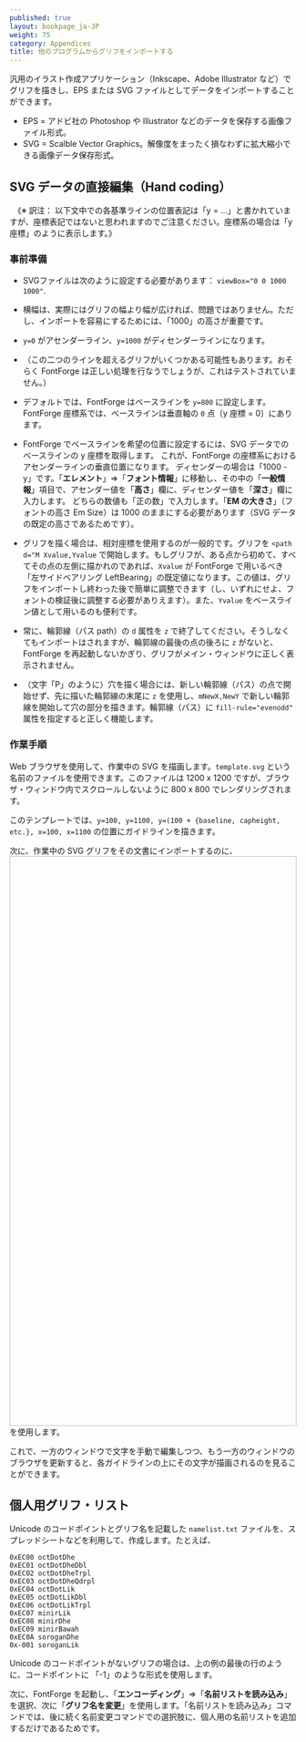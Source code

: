 ```yaml
---
published: true
layout: bookpage_ja-JP
weight: 75
category: Appendices
title: 他のプログラムからグリフをインポートする
---
```


汎用のイラスト作成アプリケーション（Inkscape、Adobe Illustrator など）でグリフを描きし、EPS または SVG ファイルとしてデータをインポートすることができます。

+ EPS = アドビ社の Photoshop や Illustrator などのデータを保存する画像ファイル形式。
+ SVG = Scalble Vector Graphics。解像度をまったく損なわずに拡大縮小できる画像データ保存形式。

## SVG データの直接編集（Hand coding）

<div class="note"><p>　《※ 訳注： 以下文中での各基準ラインの位置表記は「y = ...」と書かれていますが、座標表記ではないと思われますのでご注意ください。座標系の場合は「y座標」のように表示します。》</p></div>

### 事前準備

+ SVGファイルは次のように設定する必要があります：  `viewBox="0 0 1000 1000"`.

+ 横幅は、実際にはグリフの幅より幅が広ければ、問題ではありません。ただし、インポートを容易にするためには、「1000」の高さが重要です。

+ `y=0` がアセンダーライン、`y=1000` がディセンダーラインになります。

+ （この二つのラインを超えるグリフがいくつかある可能性もあります。おそらく FontForge は正しい処理を行なうでしょうが、これはテストされていません。）

+ デフォルトでは、FontForge はベースラインを `y=800` に設定します。 FontForge 座標系では、ベースラインは垂直軸の `0` 点〔y 座標 = 0〕にあります。

+ FontForge でベースラインを希望の位置に設定するには、SVG データでのベースラインの y 座標を取得します。
これが、FontForge の座標系におけるアセンダーラインの垂直位置になります。 ディセンダーの場合は「1000 - y」です。「**エレメント**」⇒「**フォント情報**」に移動し、その中の「**一般情報**」項目で、アセンダー値を「**高さ**」欄に、ディセンダー値を「**深さ**」欄に入力します。 どちらの数値も「正の数」で入力します。「**EM の大きさ**」（フォントの高さ Em Size）は 1000 のままにする必要があります（SVG データの既定の高さであるためです）。

+ グリフを描く場合は、相対座標を使用するのが一般的です。グリフを `<path d="M Xvalue,Yvalue` で開始します。もしグリフが、ある点から初めて、すべてその点の左側に描かれのであれば、`Xvalue` が FontForge で用いるべき「左サイドベアリング LeftBearing」の既定値になります。この値は、グリフをインポートし終わった後で簡単に調整できます（し、いずれにせよ、フォントの検証後に調整する必要がありえます）。また、`Yvalue` をベースライン値として用いるのも便利です。

+ 常に、輪郭線（パス path）の `d` 属性を `z` で終了してください。そうしなくてもインポートはされますが、輪郭線の最後の点の後ろに `z` がないと、FontForge を再起動しないかぎり、グリフがメイン・ウィンドウに正しく表示されません。

+ （文字「P」のように）穴を描く場合には、新しい輪郭線（パス）の点で開始せず、先に描いた輪郭線の末尾に `z` を使用し、`mNewX,NewY` で新しい輪郭線を開始して穴の部分を描きます。輪郭線（パス）に `fill-rule="evenodd"` 属性を指定すると正しく機能します。

### 作業手順

Web ブラウザを使用して、作業中の SVG を描画します。`template.svg` という名前のファイルを使用できます。このファイルは 1200 x 1200 ですが、ブラウザ・ウィンドウ内でスクロールしないように 800 x 800 でレンダリングされます。

このテンプレートでは、`y=100, y=1100, y=(100 + {baseline, capheight, etc.}, x=100, x=1100` の位置にガイドラインを描きます。

次に、作業中の SVG グリフをその文書にインポートするのに、<image xlink:href="LC_p.svg" x="100" y="100" width="1000" height="1000" /> を使用します。

これで、一方のウィンドウで文字を手動で編集しつつ、もう一方のウィンドウのブラウザを更新すると、各ガイドラインの上にその文字が描画されるのを見ることができます。

## 個人用グリフ・リスト

Unicode のコードポイントとグリフ名を記載した `namelist.txt` ファイルを、スプレッドシートなどを利用して、作成します。たとえば、

```
0xEC00 octDotDhe
0xEC01 octDotDheDbl
0xEC02 octDotDheTrpl
0xEC03 octDotDheQdrpl
0xEC04 octDotLik
0xEC05 octDotLikDbl
0xEC06 octDotLikTrpl
0xEC07 minirLik
0xEC08 minirDhe
0xEC09 minirBawah
0xEC0A soroganDhe
0x-001 soroganLik
```
Unicode のコードポイントがないグリフの場合は、上の例の最後の行のように、コードポイントに 「-1」のような形式を使用します。

次に、FontForge を起動し、「**エンコーディング**」⇒「**名前リストを読み込み**」を選択、次に「**グリフ名を変更**」を使用します。「名前リストを読み込み」コマンドでは、後に続く名前変更コマンドでの選択肢に、個人用の名前リストを追加するだけであるためです。
